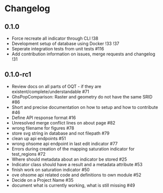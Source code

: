 # Changelog

## 0.1.0

- Force recreate all indicator through CLI !38
- Development setup of database using Docker !33 !37
- Seperate integration tests from unit tests #116
- Add contribution information on issues, merge requests and changelog !31

## 0.1.0-rc1

- Review docs on all parts of OQT - if they are existent/complete/understandable #71
- GhsPopComparison: Raster and geometry do not have the same SRID #86
- Short and precise documentation on how to setup and how to contribute #46
- Define API response format #16
- Unresolved merge conflict lines on about page #82
- wrong filename for figures #78
- store svg string in database and not filepath #79
- clean up api endpoints #51
- wrong ohsome api endpoint in last edit indicator #77
- Errors during creation of the mapping saturation indicator for test_regions #72
- Where should metadata about an indicator be stored #25
- Indicator class should have a result and a metadata attribute #53
- finish work on saturation indicator #50
- ove ohsome api related code and definitions to own module #52
- Decide on a Project Name #35
- document what is currently working, what is still missing #49
